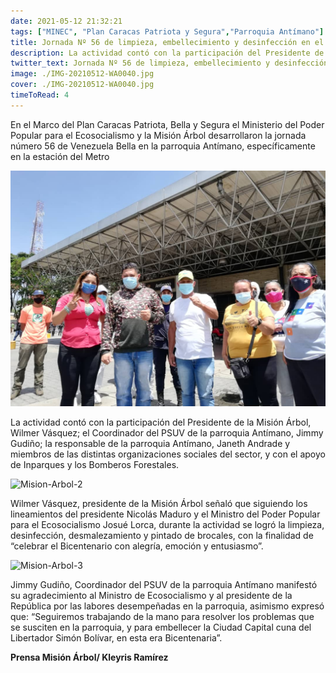 ```yaml
---
date: 2021-05-12 21:32:21
tags: ["MINEC", "Plan Caracas Patriota y Segura","Parroquia Antímano"]
title: Jornada Nº 56 de limpieza, embellecimiento y desinfección en el marco del Plan Caracas, Patriota Bella y Segura
description: La actividad contó con la participación del Presidente de la Misión Árbol, Wilmer Vásquez; el Coordinador del PSUV de la parroquia Antímano, Jimmy Gudiño, la responsable de la parroquia Antímano, Janeth Andrade y miembros de las distintas organizaciones sociales del sector,
twitter_text: Jornada Nº 56 de limpieza, embellecimiento y desinfección en el marco del Plan Caracas, Patriota Bella y Segura
image: ./IMG-20210512-WA0040.jpg
cover: ./IMG-20210512-WA0040.jpg
timeToRead: 4
---
```


En el Marco del Plan Caracas Patriota, Bella y Segura el Ministerio del Poder Popular para el Ecosocialismo y la Misión Árbol desarrollaron la jornada número 56 de Venezuela Bella en la parroquia Antímano, específicamente en la estación del Metro

![Mision-Arbol](./IMG-20210512-WA0040.jpg)

La actividad contó con la participación del Presidente de la Misión Árbol, Wilmer Vásquez; el Coordinador del PSUV de la parroquia Antímano, Jimmy Gudiño; la responsable de la parroquia Antímano, Janeth Andrade y miembros de las distintas organizaciones sociales del sector, y con el apoyo de Inparques y los Bomberos Forestales.

![Mision-Arbol-2](https://res.cloudinary.com/dk5bvgq20/image/upload/v1620874417/Blog/2021-05-12/IMG-20210512-WA0042_eyptri.webp)

Wilmer Vásquez, presidente de la Misión Árbol señaló que siguiendo los lineamientos del presidente Nicolás Maduro y el Ministro del Poder Popular para el Ecosocialismo Josué Lorca, durante la actividad se logró la limpieza, desinfección, desmalezamiento y pintado de brocales, con la finalidad de “celebrar el Bicentenario con alegría, emoción y entusiasmo”.

![Mision-Arbol-3](https://res.cloudinary.com/dk5bvgq20/image/upload/v1620874418/Blog/2021-05-12/IMG-20210512-WA0053_equltp.webp)

Jimmy Gudiño, Coordinador del PSUV de la parroquia Antímano manifestó su agradecimiento al Ministro de Ecosocialismo y al presidente de la República por las labores desempeñadas en la parroquia, asimismo expresó que: “Seguiremos trabajando de la mano para resolver los problemas que se susciten en la parroquia, y para embellecer la Ciudad Capital cuna del Libertador Simón Bolívar, en esta era Bicentenaria”.

**Prensa Misión Árbol/ Kleyris Ramírez**

